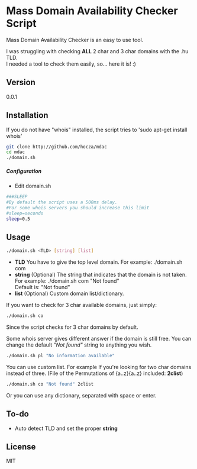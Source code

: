 Mass Domain Availability Checker Script
=========

Mass Domain Availability Checker is an easy to use tool.

I was struggling with checking **ALL** 2 char and 3 char domains with the .hu TLD.  
I needed a tool to check them easily, so... here it is! :)

Version
----

0.0.1

Installation
--------------

If you do not have "whois" installed, the script tries to 'sudo apt-get install whois'
```sh
git clone http://github.com/hocza/mdac
cd mdac
./domain.sh
```

##### Configuration

* Edit domain.sh

```sh
###SLEEP
#By default the script uses a 500ms delay. 
#For some whois servers you should increase this limit
#sleep=seconds
sleep=0.5
```

Usage
--------------

```sh
./domain.sh <TLD> [string] [list]
```
* **TLD**  You have to give the top level domain. 
For example: ./domain.sh com
* **string**  (Optional) The string that indicates that the domain is not taken.   
 For example: ./domain.sh com "Not found"  
 Default is: "Not found"
* **list**  (Optional) Custom domain list/dictionary.


If you want to check for 3 char available domains, just simply:

```sh
./domain.sh co
```
Since the script checks for 3 char domains by default.

Some whois server gives different answer if the domain is still free. You can change the default *"Not found"* string to anything you wish.

```sh
./domain.sh pl "No information available"
```

You can use custom list. For example If you're looking for two char domains instead of three. (File of the Permutations of {a..z}{a..z} included: **2clist**)

```sh
./domain.sh co "Not found" 2clist
```

Or you can use any dictionary, separated with space or enter.

To-do
-----------


* Auto detect TLD and set the proper **string**


License
----

MIT

